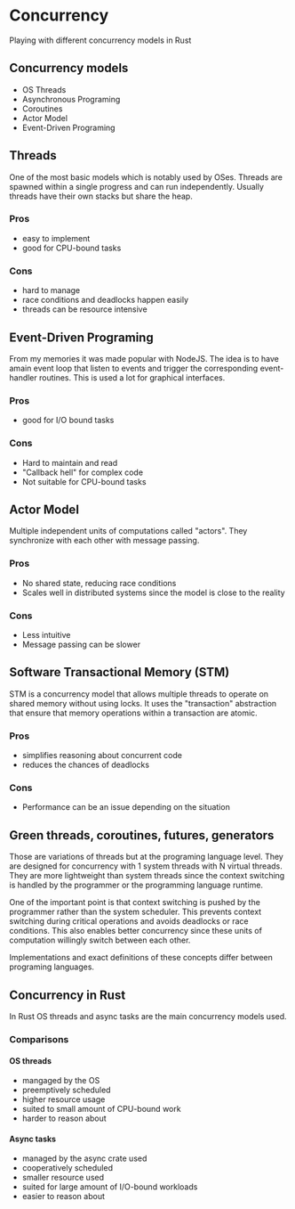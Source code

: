 # Concurrency

Playing with different concurrency models in Rust

## Concurrency models

- OS Threads
- Asynchronous Programing
- Coroutines
- Actor Model
- Event-Driven Programing

## Threads

One of the most basic models which is notably used by OSes.
Threads are spawned within a single progress and can run independently.
Usually threads have their own stacks but share the heap.

### Pros

- easy to implement
- good for CPU-bound tasks

### Cons

- hard to manage
- race conditions and deadlocks happen easily
- threads can be resource intensive

## Event-Driven Programing

From my memories it was made popular with NodeJS.
The idea is to have amain event loop that listen to events
and trigger the corresponding event-handler routines.
This is used a lot for graphical interfaces.

### Pros

- good for I/O bound tasks

### Cons

- Hard to maintain and read
- "Callback hell" for complex code
- Not suitable for CPU-bound tasks

## Actor Model

Multiple independent units of computations called "actors". They synchronize
with each other with message passing.

### Pros

- No shared state, reducing race conditions
- Scales well in distributed systems since the model is close to the reality

### Cons

- Less intuitive
- Message passing can be slower

## Software Transactional Memory (STM)

STM is a concurrency model that allows multiple threads to operate on shared memory without using locks.
It uses the "transaction" abstraction that ensure that memory operations within a transaction are atomic.

### Pros

- simplifies reasoning about concurrent code
- reduces the chances of deadlocks

### Cons

- Performance can be an issue depending on the situation

## Green threads, coroutines, futures, generators

Those are variations of threads but at the programing language level.
They are designed for concurrency with 1 system threads with N virtual threads.
They are more lightweight than system threads since the context switching is handled
by the programmer or the programming language runtime.

One of the important point is that context switching is pushed by the programmer
rather than the system scheduler.
This prevents context switching during critical operations and avoids deadlocks or
race conditions.
This also enables better concurrency since these units of computation willingly switch
between each other.

Implementations and exact definitions of these concepts differ between programing languages.

## Concurrency in Rust

In Rust OS threads and async tasks are the main concurrency models used.

### Comparisons

#### OS threads

- mangaged by the OS
- preemptively scheduled
- higher resource usage
- suited to small amount of CPU-bound work
- harder to reason about

#### Async tasks

- managed by the async crate used
- cooperatively scheduled
- smaller resource used
- suited for large amount of I/O-bound workloads
- easier to reason about
